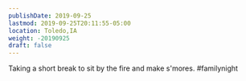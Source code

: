 ```yaml
---
publishDate: 2019-09-25
lastmod: 2019-09-25T20:11:55-05:00
location: Toledo,IA
weight: -20190925
draft: false
---
```

Taking a short break to sit by the fire and make s'mores.  #familynight
 